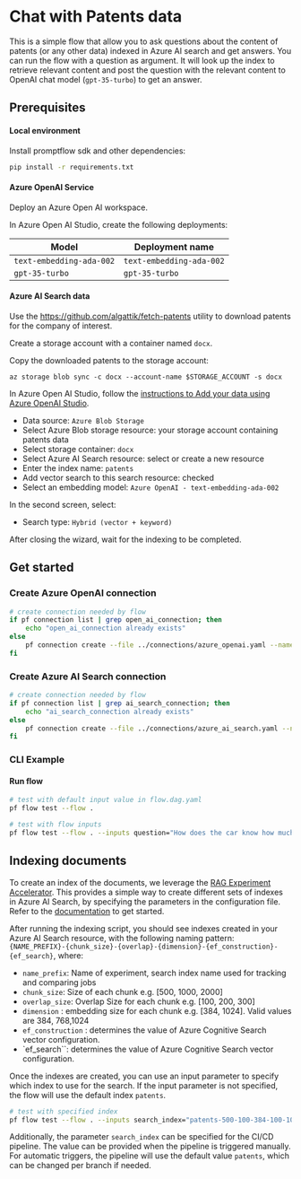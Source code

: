 # Chat with Patents data

This is a simple flow that allow you to ask questions about the content of patents (or any other data) indexed in Azure AI search and get answers.
You can run the flow with a question as argument.
It will look up the index to retrieve relevant content and post the question with the relevant content to OpenAI chat model (`gpt-35-turbo`) to get an answer.

## Prerequisites

#### Local environment

Install promptflow sdk and other dependencies:

```bash
pip install -r requirements.txt
```

#### Azure OpenAI Service

Deploy an Azure Open AI workspace.

In Azure Open AI Studio, create the following deployments:

| Model                    | Deployment name          |
| ------------------------ | ------------------------ |
| `text-embedding-ada-002` | `text-embedding-ada-002` |
| `gpt-35-turbo`           | `gpt-35-turbo`           |

#### Azure AI Search data

Use the https://github.com/algattik/fetch-patents utility to download patents for the company of interest.

Create a storage account with a container named `docx`.

Copy the downloaded patents to the storage account:

```
az storage blob sync -c docx --account-name $STORAGE_ACCOUNT -s docx
```

In Azure Open AI Studio, follow the [instructions to Add your data using Azure OpenAI Studio](https://learn.microsoft.com/en-us/azure/ai-services/openai/use-your-data-quickstart).

- Data source: `Azure Blob Storage`
- Select Azure Blob storage resource: your storage account containing patents data
- Select storage container: `docx`
- Select Azure AI Search resource: select or create a new resource
- Enter the index name: `patents`
- Add vector search to this search resource: checked
- Select an embedding model: `Azure OpenAI - text-embedding-ada-002`

In the second screen, select:

- Search type: `Hybrid (vector + keyword)`

After closing the wizard, wait for the indexing to be completed.

## Get started

### Create Azure OpenAI connection

```bash
# create connection needed by flow
if pf connection list | grep open_ai_connection; then
    echo "open_ai_connection already exists"
else
    pf connection create --file ../connections/azure_openai.yaml --name open_ai_connection --set api_key=<your_api_key> api_base=https://<your openai name>.openai.azure.com
fi
```

### Create Azure AI Search connection

```bash
# create connection needed by flow
if pf connection list | grep ai_search_connection; then
    echo "ai_search_connection already exists"
else
    pf connection create --file ../connections/azure_ai_search.yaml --name ai_search_connection --set api_key=<your_api_key> api_base=https://<your ai search name>.search.windows.net
fi
```

### CLI Example

#### Run flow

```bash
# test with default input value in flow.dag.yaml
pf flow test --flow .

# test with flow inputs
pf flow test --flow . --inputs question="How does the car know how much fuel is in the tank?"
```

## Indexing documents

To create an index of the documents, we leverage the [RAG Experiment
Accelerator](https://github.com/microsoft/rag-experiment-accelerator).
This provides a simple way to create different sets of indexes in Azure AI Search, by specifying the parameters in the
configuration file. Refer to the
[documentation](https://github.com/microsoft/rag-experiment-accelerator?tab=readme-ov-file#how-to-use) to get started.

After running the indexing script, you should see indexes created in your Azure AI Search resource, with the following
naming pattern: `{NAME_PREFIX}-{chunk_size}-{overlap}-{dimension}-{ef_construction}-{ef_search}`, where:

- `name_prefix`: Name of experiment, search index name used for tracking and comparing jobs
- `chunk_size`: Size of each chunk e.g. [500, 1000, 2000]
- `overlap_size`: Overlap Size for each chunk e.g. [100, 200, 300]
- `dimension` : embedding size for each chunk e.g. [384, 1024]. Valid values are 384, 768,1024
- `ef_construction` : determines the value of Azure Cognitive Search vector configuration.
- `ef_search``:  determines the value of Azure Cognitive Search vector configuration.

Once the indexes are created, you can use an input parameter to specify which index to use for the search. If the input
parameter is not specified, the flow will use the default index `patents`.

```bash
# test with specified index
pf flow test --flow . --inputs search_index="patents-500-100-384-100-100"
```

Additionally, the parameter `search_index` can be specified for the CI/CD pipeline. The value can be provided when the
pipeline is triggered manually. For automatic triggers, the pipeline will use the default value `patents`, which can be
changed per branch if needed.
